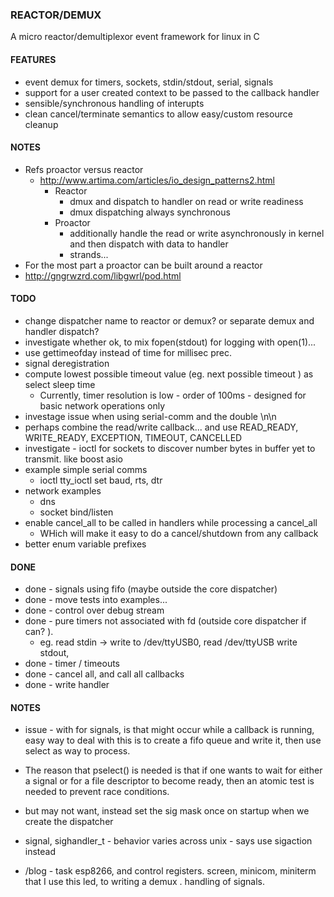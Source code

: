 
### REACTOR/DEMUX

  A micro reactor/demultiplexor event framework for linux in C

#### FEATURES

  - event demux for timers, sockets, stdin/stdout, serial, signals
  - support for a user created context to be passed to the callback handler
  - sensible/synchronous handling of interupts
  - clean cancel/terminate semantics to allow easy/custom resource cleanup

#### NOTES

  - Refs proactor versus reactor
    - http://www.artima.com/articles/io_design_patterns2.html
      - Reactor
        - dmux and dispatch to handler on read or write readiness
        - dmux dispatching always synchronous
      - Proactor
        - additionally handle the read or write asynchronously in kernel and then dispatch with data to handler
        - strands...
  - For the most part a proactor can be built around a reactor
  - http://gngrwzrd.com/libgwrl/pod.html

#### TODO

  - change dispatcher name to reactor or demux? or separate demux and handler dispatch?
  - investigate whether ok, to mix fopen(stdout) for logging with open(1)...
  - use gettimeofday instead of time for millisec prec.
  - signal deregistration
  - compute lowest possible timeout value (eg. next possible timeout ) as select sleep time
    - Currently, timer resolution is low - order of 100ms - designed for basic network operations only
  - investage issue when using serial-comm and the double \n\n
  - perhaps combine the read/write callback... and use
      READ_READY, WRITE_READY, EXCEPTION, TIMEOUT, CANCELLED
  - investigate - ioctl for sockets to discover number bytes in buffer yet to transmit. like boost asio
  - example simple serial comms
    - ioctl tty_ioctl set baud, rts, dtr
  - network examples
    - dns
    - socket bind/listen
  - enable cancel_all to be called in handlers while processing a cancel_all
    - WHich will make it easy to do a cancel/shutdown from any callback
  - better enum variable prefixes

#### DONE

  - done - signals using fifo (maybe outside the core dispatcher)
  - done - move tests into examples...
  - done - control over debug stream
  - done - pure timers not associated with fd (outside core dispatcher if can? ).
    - eg. read stdin -> write to /dev/ttyUSB0, read /dev/ttyUSB write stdout,
  - done - timer  / timeouts
  - done - cancel all, and call all callbacks
  - done - write handler

#### NOTES

  - issue - with for signals, is that might occur while a callback is running,
          easy way to deal with this is to create a fifo queue and write it, then use
          select as way to process.

  - The  reason  that pselect() is needed is that if one wants to wait for either a
    signal or for a file descriptor to become ready, then an atomic test is needed
    to prevent race conditions.

  - but may not want, instead set the sig mask once on startup when we create the dispatcher

  - signal, sighandler_t   - behavior varies across unix  - says use sigaction instead


  - /blog - task esp8266, and control registers. screen, minicom, miniterm that I use
  this led, to writing a demux . handling of signals.

